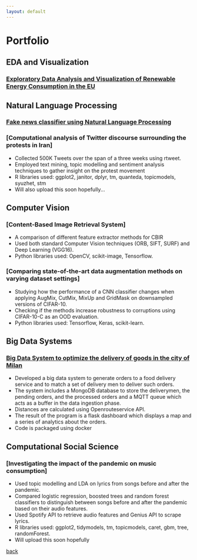 ```yaml
---
layout: default
---
```


# Portfolio

## EDA and Visualization

### [Exploratory Data Analysis and Visualization of Renewable Energy Consumption in the EU](./eda_eu_energy.md)

## Natural Language Processing

### [Fake news classifier using Natural Language Processing](./nlp_fake_news.md)

### [Computational analysis of Twitter discourse surrounding the protests in Iran]
- Collected 500K Tweets over the span of a three weeks using rtweet.
- Employed text mining, topic modelling and sentiment analysis techniques to gather insight on the protest movement
- R libraries used: ggplot2, janitor, dplyr, tm, quanteda, topicmodels, syuzhet, stm
- Will also upload this soon hopefully...


## Computer Vision

### [Content-Based Image Retrieval System]
- A comparison of different feature extractor methods for CBIR
- Used both standard Computer Vision techniques (ORB, SIFT, SURF) and Deep Learning (VGG16).
- Python libraries used: OpenCV, scikit-image, Tensorflow.

### [Comparing state-of-the-art data augmentation methods on varying dataset settings]
- Studying how the performance of a CNN classifier changes when applying AugMix, CutMix, MixUp and GridMask on downsampled versions of CIFAR-10.
- Checking if the methods increase robustness to corruptions using CIFAR-10-C as an OOD evaluation.
- Python libraries used: Tensorflow, Keras, scikit-learn.


## Big Data Systems

### [Big Data System to optimize the delivery of goods in the city of Milan](https://github.com/alescortes/food-delivery_bdt2022)
- Developed a big data system to generate orders to a food delivery service and to match a set of delivery men to deliver such orders. 
- The system includes a MongoDB database to store the deliverymen, the pending orders, and the processed orders and a MQTT queue which acts as a buffer in the data ingestion phase.
- Distances are calculated using Openrouteservice API.
- The result of the program is a flask dashboard which displays a map and a series of analytics about the orders.
- Code is packaged using docker


## Computational Social Science

### [Investigating the impact of the pandemic on music consumption]
- Used topic modelling and LDA on lyrics from songs before and after the pandemic.
- Compared logistic regression, boosted trees and random forest classifiers to distinguish between songs before and after the pandemic based on their audio features.
- Used Spotify API to retrieve audio features and Genius API to scrape lyrics.
- R libraries used: ggplot2, tidymodels, tm, topicmodels, caret, gbm, tree, randomForest.
- Will upload this soon hopefully

[back](../../)
